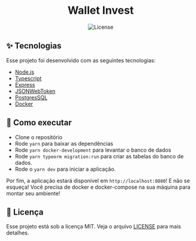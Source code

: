<h1 align="center">Wallet Invest</h1>

<p align="center">
  <img alt="License" src="https://img.shields.io/static/v1?label=license&message=MIT&color=8257E5&labelColor=000000">

</p>

## ✨ Tecnologias

Esse projeto foi desenvolvido com as seguintes tecnologias:

- [Node.js](https://nodejs.org/en/)
- [Typescript](https://www.typescriptlang.org/)
- [Express](https://expressjs.com/pt-br/)
- [JSONWebToken](https://github.com/auth0/node-jsonwebtoken#readme)
- [PostgresSQL](https://www.postgresql.org/)
- [Docker](https://www.docker.com/products/container-runtime)

## 🚀 Como executar

- Clone o repositório
- Rode `yarn` para baixar as dependências
- Rode `yarn docker-development` para levantar o banco de dados
- Rode `yarn typeorm migration:run` para criar as tabelas do banco de dados.
- Rode o `yarn dev` para iniciar a aplicação.

Por fim, a aplicação estará disponível em `http://localhost:8080`!
E não se esqueça! Você precisa de docker e docker-compose na sua máquina para montar seu ambiente!

## 📄 Licença

Esse projeto está sob a licença MIT. Veja o arquivo [LICENSE](LICENSE.md) para mais detalhes.

